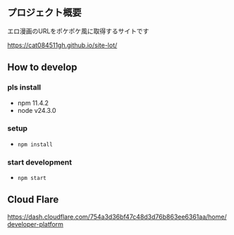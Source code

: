 ## プロジェクト概要

エロ漫画のURLをポケポケ風に取得するサイトです

<https://cat084511gh.github.io/site-lot/>

## How to develop

### pls install

- npm 11.4.2
- node v24.3.0

### setup

- `npm install`

### start development

- `npm start`

## Cloud Flare
https://dash.cloudflare.com/754a3d36bf47c48d3d76b863ee6361aa/home/developer-platform
